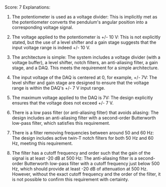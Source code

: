 Score: 7
Explanations: 
1. The potentiometer is used as a voltage divider: This is implicitly met as the potentiometer converts the pendulum's angular position into a corresponding voltage signal.

2. The voltage applied to the potentiometer is +/- 10 V: This is not explicitly stated, but the use of a level shifter and a gain stage suggests that the input voltage range is indeed +/- 10 V.

3. The architecture is simple: The system includes a voltage divider (with a voltage buffer), a level shifter, notch filters, an anti-aliasing filter, a gain stage, and a DAQ. This meets the requirement for a simple architecture.

4. The input voltage of the DAQ is centered at 0, for example, +/- 7V: The level shifter and gain stage are designed to ensure that the voltage range is within the DAQ's +/- 7 V input range.

5. The maximum voltage applied to the DAQ is 7V: The design explicitly ensures that the voltage does not exceed +/- 7 V.

6. There is a low pass filter (or anti-aliasing filter) that avoids aliasing: The design includes an anti-aliasing filter with a second-order Butterworth low-pass filter, which satisfies this requirement.

7. There is a filter removing frequencies between around 50 and 60 Hz: The design includes active twin-T notch filters for both 50 Hz and 60 Hz, meeting this requirement.

8. The filter has a cutoff frequency and order such that the gain of the signal is at least -20 dB at 500 Hz: The anti-aliasing filter is a second-order Butterworth low-pass filter with a cutoff frequency just below 500 Hz, which should provide at least -20 dB of attenuation at 500 Hz. However, without the exact cutoff frequency and the order of the filter, it is not possible to confirm this requirement with certainty.